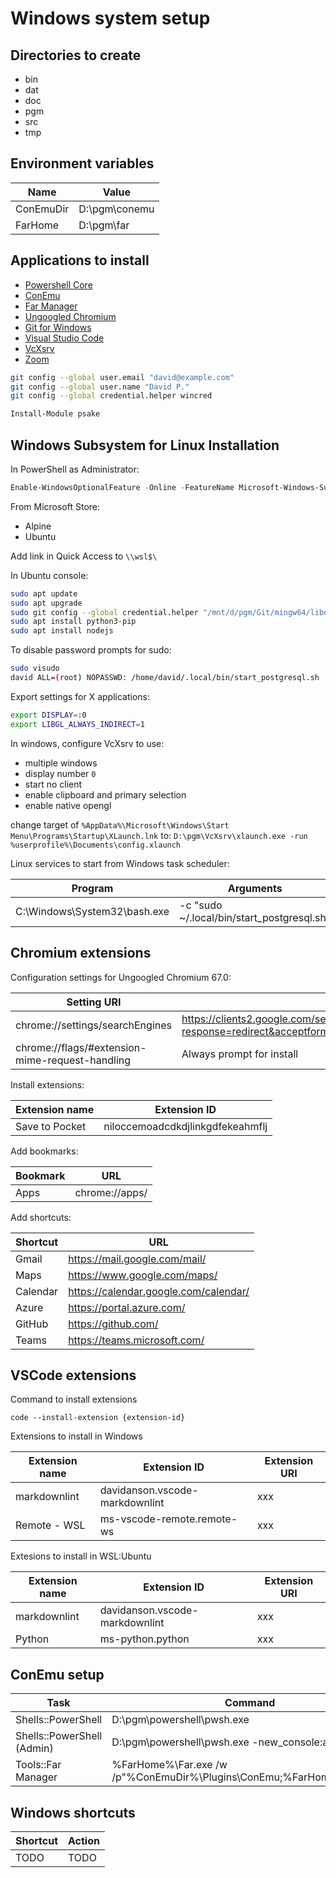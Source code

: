# Windows system setup

## Directories to create

- bin
- dat
- doc
- pgm
- src
- tmp

## Environment variables

Name      | Value
--------- | -------------
ConEmuDir | D:\pgm\conemu
FarHome   | D:\pgm\far

## Applications to install

- [Powershell Core](https://github.com/PowerShell/PowerShell/releases)
- [ConEmu](https://conemu.github.io)
- [Far Manager](https://www.farmanager.com/download.php)
- [Ungoogled Chromium](https://github.com/Eloston/ungoogled-chromium)
- [Git for Windows](https://git-scm.com/download/win)
- [Visual Studio Code](https://code.visualstudio.com/)
- [VcXsrv](https://sourceforge.net/projects/vcxsrv/)
- [Zoom](https://zoom.us/support/download)

```bash
git config --global user.email "david@example.com"
git config --global user.name "David P."
git config --global credential.helper wincred
```

```powershell
Install-Module psake
```

## Windows Subsystem for Linux Installation

In PowerShell as Administrator:

```powershell
Enable-WindowsOptionalFeature -Online -FeatureName Microsoft-Windows-Subsystem-Linux
```

From Microsoft Store:

- Alpine
- Ubuntu

Add link in Quick Access to `\\wsl$\`

In Ubuntu console:

```bash
sudo apt update
sudo apt upgrade
sudo git config --global credential.helper "/mnt/d/pgm/Git/mingw64/libexec/git-core/git-credential-wincred.exe"
sudo apt install python3-pip
sudo apt install nodejs
```

To disable password prompts for sudo:

```bash
sudo visudo
david ALL=(root) NOPASSWD: /home/david/.local/bin/start_postgresql.sh
```

Export settings for X applications:

```bash
export DISPLAY=:0
export LIBGL_ALWAYS_INDIRECT=1
```

In windows, configure VcXsrv to use:

- multiple windows
- display number `0`
- start no client
- enable clipboard and primary selection
- enable native opengl

change target of `%AppData%\Microsoft\Windows\Start Menu\Programs\Startup\XLaunch.lnk`
to: `D:\pgm\VcXsrv\xlaunch.exe -run %userprofile%\Documents\config.xlaunch`

Linux services to start from Windows task scheduler:

Program                      | Arguments
---------------------------- | ------------------------------------------
C:\Windows\System32\bash.exe | -c "sudo ~/.local/bin/start_postgresql.sh"

## Chromium extensions

Configuration settings for Ungoogled Chromium 67.0:

Setting URI                                     | Setting Value
----------------------------------------------- | ------------------------------------------------------------
chrome://settings/searchEngines                 | https://clients2.google.com/service/update2/crx?response=redirect&acceptformat=crx2,crx3&prodversion=67.0&x=id%3D%s%26installsource%3Dondemand%26uc
chrome://flags/#extension-mime-request-handling | Always prompt for install

Install extensions:

Extension name | Extension ID
-------------- | --------------------------------
Save to Pocket | niloccemoadcdkdjlinkgdfekeahmflj

Add bookmarks:

Bookmark | URL
-------- | ---------------------------
Apps     | chrome://apps/

Add shortcuts:

Shortcut | URL
-------- | ---------------------------
Gmail    | https://mail.google.com/mail/
Maps     | https://www.google.com/maps/
Calendar | https://calendar.google.com/calendar/
Azure    | https://portal.azure.com/
GitHub   | https://github.com/
Teams    | https://teams.microsoft.com/

## VSCode extensions

Command to install extensions

```batch
code --install-extension {extension-id}
```

Extensions to install in Windows

Extension name | Extension ID | Extension URI
-------------- | ------------ | -------------
markdownlint | davidanson.vscode-markdownlint | xxx
Remote - WSL | ms-vscode-remote.remote-ws | xxx

Extesions to install in WSL:Ubuntu

Extension name | Extension ID | Extension URI
-------------- | ------------ | -------------
markdownlint | davidanson.vscode-markdownlint | xxx
Python | ms-python.python | xxx

## ConEmu setup

Task                       | Command
-------------------------- | -------------------------------------------------------------------------
Shells::PowerShell         | D:\pgm\powershell\pwsh.exe
Shells::PowerShell (Admin) | D:\pgm\powershell\pwsh.exe -new_console:a
Tools::Far Manager         | %FarHome%\Far.exe /w /p"%ConEmuDir%\Plugins\ConEmu;%FarHome%\Plugins"

## Windows shortcuts

Shortcut | Action
-------- | ------
TODO     | TODO
